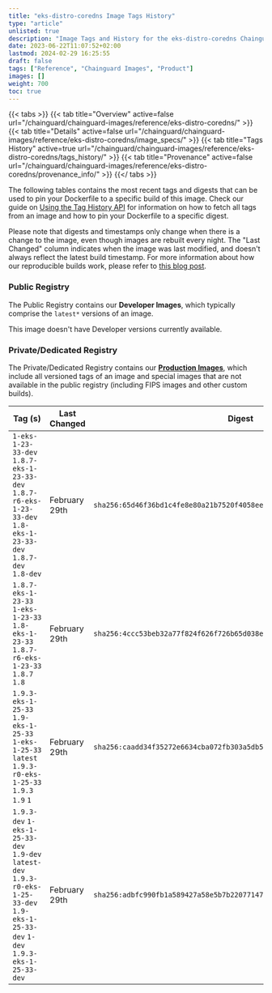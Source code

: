 ```yaml
---
title: "eks-distro-coredns Image Tags History"
type: "article"
unlisted: true
description: "Image Tags and History for the eks-distro-coredns Chainguard Image"
date: 2023-06-22T11:07:52+02:00
lastmod: 2024-02-29 16:25:55
draft: false
tags: ["Reference", "Chainguard Images", "Product"]
images: []
weight: 700
toc: true
---
```


{{< tabs >}}
{{< tab title="Overview" active=false url="/chainguard/chainguard-images/reference/eks-distro-coredns/" >}}
{{< tab title="Details" active=false url="/chainguard/chainguard-images/reference/eks-distro-coredns/image_specs/" >}}
{{< tab title="Tags History" active=true url="/chainguard/chainguard-images/reference/eks-distro-coredns/tags_history/" >}}
{{< tab title="Provenance" active=false url="/chainguard/chainguard-images/reference/eks-distro-coredns/provenance_info/" >}}
{{</ tabs >}}

The following tables contains the most recent tags and digests that can be used to pin your Dockerfile to a specific build of this image. Check our guide on [Using the Tag History API](/chainguard/chainguard-images/using-the-tag-history-api/) for information on how to fetch all tags from an image and how to pin your Dockerfile to a specific digest.

Please note that digests and timestamps only change when there is a change to the image, even though images are rebuilt every night. The "Last Changed" column indicates when the image was last modified, and doesn't always reflect the latest build timestamp. For more information about how our reproducible builds work, please refer to [this blog post](https://www.chainguard.dev/unchained/reproducing-chainguards-reproducible-image-builds).

### Public Registry
The Public Registry contains our **Developer Images**, which typically comprise the `latest*` versions of an image.

This image doesn't have Developer versions currently available.

### Private/Dedicated Registry
The Private/Dedicated Registry contains our **[Production Images](https://www.chainguard.dev/chainguard-images)**, which include all versioned tags of an image and special images that are not available in the public registry (including FIPS images and other custom builds).

| Tag (s)                                                                                                                                  | Last Changed  | Digest                                                                    |
|------------------------------------------------------------------------------------------------------------------------------------------|---------------|---------------------------------------------------------------------------|
|  `1-eks-1-23-33-dev` `1.8.7-eks-1-23-33-dev` `1.8.7-r6-eks-1-23-33-dev` `1.8-eks-1-23-33-dev` `1.8.7-dev` `1.8-dev`                      | February 29th | `sha256:65d46f36bd1c4fe8e80a21b7520f4058eee9c725beeb26e035bd48f6d9f70998` |
|  `1.8.7-eks-1-23-33` `1-eks-1-23-33` `1.8-eks-1-23-33` `1.8.7-r6-eks-1-23-33` `1.8.7` `1.8`                                              | February 29th | `sha256:4ccc53beb32a77f824f626f726b65d038e5f65aca839a6c8070cb5a803ac215a` |
|  `1.9.3-eks-1-25-33` `1.9-eks-1-25-33` `1-eks-1-25-33` `latest` `1.9.3-r0-eks-1-25-33` `1.9.3` `1.9` `1`                                 | February 29th | `sha256:caadd34f35272e6634cba072fb303a5db59aa9d0900ab6bdc9430623b8254d8a` |
|  `1.9.3-dev` `1-eks-1-25-33-dev` `1.9-dev` `latest-dev` `1.9.3-r0-eks-1-25-33-dev` `1.9-eks-1-25-33-dev` `1-dev` `1.9.3-eks-1-25-33-dev` | February 29th | `sha256:adbfc990fb1a589427a58e5b7b220771477446126eff24d521ff3d12d0f9aac8` |

